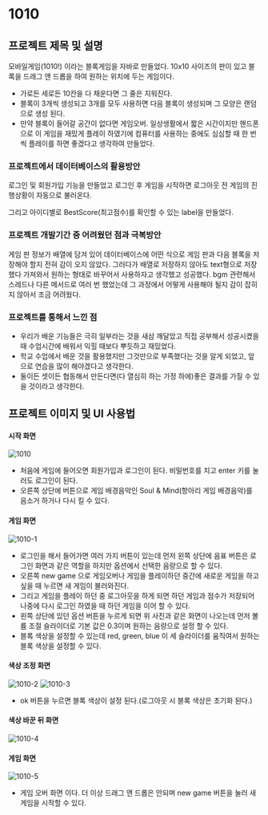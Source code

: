 # 1010
## 프로젝트 제목 및 설명
모바일게임(1010!) 이라는 블록게임을 자바로 만들었다. 10x10 사이즈의 판이 있고 블록을 드래그 앤 드롭을 하여 원하는 위치에 두는 게임이다.
- 가로든 세로든 10칸을 다 채운다면 그 줄은 지워진다. 
- 블록이 3개씩 생성되고 3개를 모두 사용하면 다음 블록이 생성되며 그 모양은 랜덤으로 생성 된다.
- 만약 블록이 들어갈 공간이 없다면 게임오버. 
일상생활에서 짧은 시간이지만 핸드폰으로 이 게임을 재밌게 플레이 하였기에 컴퓨터를 사용하는 중에도 심심할 때 한 번씩 플레이를 하면 좋겠다고 생각하여 만들었다.

### 프로젝트에서 데이터베이스의 활용방안
로그인 및 회원가입 기능을 만들었고 로그인 후 게임을 시작하면 로그아웃 전 게임의 진행상황이 자동으로 불러온다.

그리고 아이디별로 BestScore(최고점수)를 확인할 수 있는 label을 만들었다. 

### 프로젝트 개발기간 중 어려웠던 점과 극복방안
게임 판 정보가 배열에 담겨 있어 데이터베이스에 어떤 식으로 게임 판과 다음 블록을  저장해야 할지 전혀 감이 오지 않았다. 
그러다가 배열로 저장하지 않아도 text형으로 저장했다 가져와서 원하는 형태로 바꾸어서 사용하자고 생각했고 성공했다.
bgm 관련해서 스레드나 다른 메서드로 여러 번 했었는데 그 과정에서 어떻게 사용해야 될지 감이 잡히지 않아서 조금 어려웠다.
### 프로젝트를 통해서 느낀 점
- 우리가 배운 기능들은 극히 일부라는 것을 새삼 깨달았고 직접 공부해서 성공시켰을 때 수업시간에 배워서 익힐 때보다 뿌듯하고 재밌었다. 
- 학교 수업에서 배운 것을 활용했지만 그것만으로 부족했다는 것을 알게 되었고, 앞으로 연습을 많이 해야겠다고 생각한다. 
- 둘이든 셋이든 협동해서 만든다면(다 열심히 하는 가정 하에)좋은 결과를 가질 수 있을 것이라고 생각한다. 

## 프로젝트 이미지 및 UI 사용법
#### 시작 화면
![1010](https://user-images.githubusercontent.com/55534787/100031353-ca2e2480-2e38-11eb-885d-5b1a36470c53.png)
- 처음에 게임에 들어오면 회원가입과 로그인이 된다. 비밀번호를 치고 enter 키를 눌러도 로그인이 된다.
- 오른쪽 상단에 버튼으로 게임 배경음악인 Soul & Mind(항아리 게임 배경음악)를 음소거 하거나 다시 킬 수 있다.

#### 게임 화면
![1010-1](https://user-images.githubusercontent.com/55534787/103434075-a0d69480-4c3f-11eb-9a94-35a24c79169b.png)
- 로그인을 해서 들어가면 여러 가지 버튼이 있는데 먼저 왼쪽 상단에 음표 버튼은 로그인 화면과 같은 역할을 하지만 옵션에서 선택한 음량으로 할 수 있다. 
- 오른쪽 new game 으로 게임오버나 게임을 플레이하던 중간에 새로운 게임을 하고 싶을 때 누르면 새 게임이 불러와진다. 
- 그리고 게임을 플레이 하던 중 로그아웃을 하게 되면 하던 게임과 점수가 저장되어 나중에 다시 로그인 하였을 때 하던 게임을 이어 할 수 있다.
- 왼쪽 상단에 있던 옵션 버튼을 누르게 되면 위 사진과 같은 화면이 나오는데 먼저 볼륨 조절 슬라이더로 기본 값은 0.3이며 원하는 음량으로 설정 할 수 있다.
- 블록 색상을 설정할 수 있는데 red, green, blue 이 세 슬라이더를 움직여서 원하는 블록 색상을 설정할 수 있다.

#### 색상 조정 화면
![1010-2](https://user-images.githubusercontent.com/55534787/103434076-a0d69480-4c3f-11eb-8935-082f157dfcfd.png)
![1010-3](https://user-images.githubusercontent.com/55534787/103434077-a16f2b00-4c3f-11eb-8d6f-19b5ab13caf8.png)
- ok 버튼을 누르면 블록 색상이 설정 된다.(로그아웃 시 블록 색상은 초기화 된다.)
#### 색상 바꾼 뒤 화면
![1010-4](https://user-images.githubusercontent.com/55534787/103434078-a16f2b00-4c3f-11eb-83ad-fdaeff75ceb3.png)

#### 게임 화면
![1010-5](https://user-images.githubusercontent.com/55534787/103434074-9fa56780-4c3f-11eb-9504-d6a95deb1375.png)
- 게임 오버 화면 이다. 더 이상 드래그 앤 드롭은 안되며 new game 버튼을 눌러 새 게임을 시작할 수 있다.
